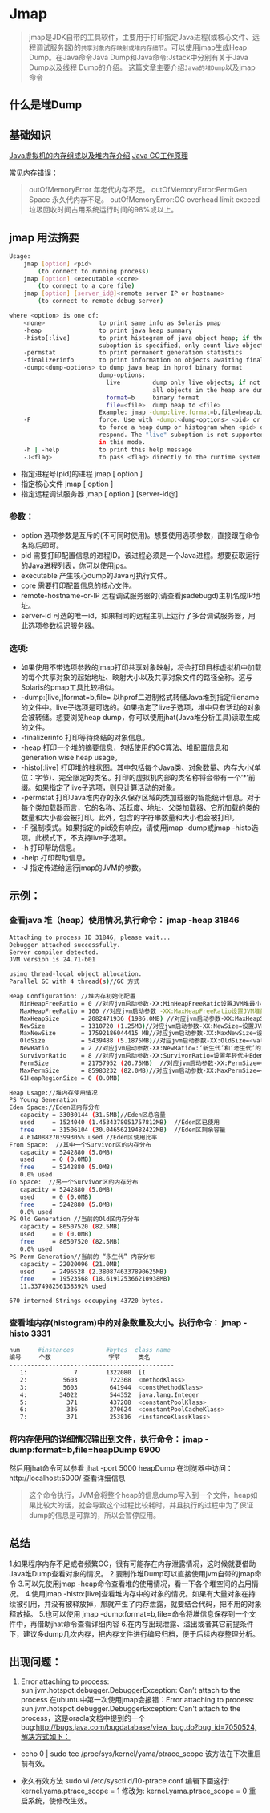 # Jmap
>jmap是JDK自带的工具软件，主要用于打印指定Java进程(或核心文件、远程调试服务器)的`共享对象内存映射或堆内存细节`。可以使用jmap生成Heap Dump。在Java命令Java Dump和Java命令:Jstack中分别有关于Java Dump以及线程 Dump的介绍。 这篇文章主要介绍`Java的堆Dump`以及jmap命令

## 什么是堆Dump

## 基础知识
[Java虚拟机的内存组成以及堆内存介绍](链接地址) 
[Java GC工作原理](链接地址)

常见内存错误：
>outOfMemoryError 年老代内存不足。
 outOfMemoryError:PermGen Space 永久代内存不足。
 outOfMemoryError:GC overhead limit exceed 垃圾回收时间占用系统运行时间的98%或以上。
 
## jmap 用法摘要
```bash
Usage:
    jmap [option] <pid>
        (to connect to running process)
    jmap [option] <executable <core>
        (to connect to a core file)
    jmap [option] [server_id@]<remote server IP or hostname>
        (to connect to remote debug server)

where <option> is one of:
    <none>               to print same info as Solaris pmap
    -heap                to print java heap summary
    -histo[:live]        to print histogram of java object heap; if the "live"
                         suboption is specified, only count live objects
    -permstat            to print permanent generation statistics
    -finalizerinfo       to print information on objects awaiting finalization
    -dump:<dump-options> to dump java heap in hprof binary format
                         dump-options:
                           live         dump only live objects; if not specified,
                                        all objects in the heap are dumped.
                           format=b     binary format
                           file=<file>  dump heap to <file>
                         Example: jmap -dump:live,format=b,file=heap.bin <pid>
    -F                   force. Use with -dump:<dump-options> <pid> or -histo
                         to force a heap dump or histogram when <pid> does not
                         respond. The "live" suboption is not supported
                         in this mode.
    -h | -help           to print this help message
    -J<flag>             to pass <flag> directly to the runtime system
```

- 指定进程号(pid)的进程 jmap [ option ] 
- 指定核心文件 jmap [ option ] 
- 指定远程调试服务器 jmap [ option ] [server-id@]

### 参数：
- option 选项参数是互斥的(不可同时使用)。想要使用选项参数，直接跟在命令名称后即可。
- pid 需要打印配置信息的进程ID。该进程必须是一个Java进程。想要获取运行的Java进程列表，你可以使用jps。
- executable 产生核心dump的Java可执行文件。
- core 需要打印配置信息的核心文件。
- remote-hostname-or-IP 远程调试服务器的(请查看jsadebugd)主机名或IP地址。
- server-id 可选的唯一id，如果相同的远程主机上运行了多台调试服务器，用此选项参数标识服务器。

### 选项:
- <no option> 如果使用不带选项参数的jmap打印共享对象映射，将会打印目标虚拟机中加载的每个共享对象的起始地址、映射大小以及共享对象文件的路径全称。这与Solaris的pmap工具比较相似。
- -dump:[live,]format=b,file=<filename> 以hprof二进制格式转储Java堆到指定filename的文件中。live子选项是可选的。如果指定了live子选项，堆中只有活动的对象会被转储。想要浏览heap dump，你可以使用jhat(Java堆分析工具)读取生成的文件。
- -finalizerinfo 打印等待终结的对象信息。
- -heap 打印一个堆的摘要信息，包括使用的GC算法、堆配置信息和generation wise heap usage。
- -histo[:live] 打印堆的柱状图。其中包括每个Java类、对象数量、内存大小(单位：字节)、完全限定的类名。打印的虚拟机内部的类名称将会带有一个’*’前缀。如果指定了live子选项，则只计算活动的对象。
- -permstat 打印Java堆内存的永久保存区域的类加载器的智能统计信息。对于每个类加载器而言，它的名称、活跃度、地址、父类加载器、它所加载的类的数量和大小都会被打印。此外，包含的字符串数量和大小也会被打印。
- -F 强制模式。如果指定的pid没有响应，请使用jmap -dump或jmap -histo选项。此模式下，不支持live子选项。
- -h 打印帮助信息。
- -help 打印帮助信息。
- -J<flag> 指定传递给运行jmap的JVM的参数。

## 示例：
### 查看java 堆（heap）使用情况,执行命令：  jmap -heap 31846
```bash
Attaching to process ID 31846, please wait...
Debugger attached successfully.
Server compiler detected.
JVM version is 24.71-b01

using thread-local object allocation.
Parallel GC with 4 thread(s)//GC 方式

Heap Configuration: //堆内存初始化配置
   MinHeapFreeRatio = 0 //对应jvm启动参数-XX:MinHeapFreeRatio设置JVM堆最小空闲比率(default 40)
   MaxHeapFreeRatio = 100 //对应jvm启动参数 -XX:MaxHeapFreeRatio设置JVM堆最大空闲比率(default 70)
   MaxHeapSize      = 2082471936 (1986.0MB) //对应jvm启动参数-XX:MaxHeapSize=设置JVM堆的最大大小
   NewSize          = 1310720 (1.25MB)//对应jvm启动参数-XX:NewSize=设置JVM堆的‘新生代’的默认大小
   MaxNewSize       = 17592186044415 MB//对应jvm启动参数-XX:MaxNewSize=设置JVM堆的‘新生代’的最大大小
   OldSize          = 5439488 (5.1875MB)//对应jvm启动参数-XX:OldSize=<value>:设置JVM堆的‘老生代’的大小
   NewRatio         = 2 //对应jvm启动参数-XX:NewRatio=:‘新生代’和‘老生代’的大小比率
   SurvivorRatio    = 8 //对应jvm启动参数-XX:SurvivorRatio=设置年轻代中Eden区与Survivor区的大小比值 
   PermSize         = 21757952 (20.75MB)  //对应jvm启动参数-XX:PermSize=<value>:设置JVM堆的‘永生代’的初始大小
   MaxPermSize      = 85983232 (82.0MB)//对应jvm启动参数-XX:MaxPermSize=<value>:设置JVM堆的‘永生代’的最大大小
   G1HeapRegionSize = 0 (0.0MB)

Heap Usage://堆内存使用情况
PS Young Generation
Eden Space://Eden区内存分布
   capacity = 33030144 (31.5MB)//Eden区总容量
   used     = 1524040 (1.4534378051757812MB)  //Eden区已使用
   free     = 31506104 (30.04656219482422MB)  //Eden区剩余容量
   4.614088270399305% used //Eden区使用比率
From Space:  //其中一个Survivor区的内存分布
   capacity = 5242880 (5.0MB)
   used     = 0 (0.0MB)
   free     = 5242880 (5.0MB)
   0.0% used
To Space:  //另一个Survivor区的内存分布
   capacity = 5242880 (5.0MB)
   used     = 0 (0.0MB)
   free     = 5242880 (5.0MB)
   0.0% used
PS Old Generation //当前的Old区内存分布
   capacity = 86507520 (82.5MB)
   used     = 0 (0.0MB)
   free     = 86507520 (82.5MB)
   0.0% used
PS Perm Generation//当前的 “永生代” 内存分布
   capacity = 22020096 (21.0MB)
   used     = 2496528 (2.3808746337890625MB)
   free     = 19523568 (18.619125366210938MB)
   11.337498256138392% used

670 interned Strings occupying 43720 bytes.
```

### 查看堆内存(histogram)中的对象数量及大小。执行命令： jmap -histo 3331
```bash
num     #instances         #bytes  class name
编号     个数                字节     类名
----------------------------------------------
   1:             7        1322080  [I
   2:          5603         722368  <methodKlass>
   3:          5603         641944  <constMethodKlass>
   4:         34022         544352  java.lang.Integer
   5:           371         437208  <constantPoolKlass>
   6:           336         270624  <constantPoolCacheKlass>
   7:           371         253816  <instanceKlassKlass>
```

### 将内存使用的详细情况输出到文件，执行命令： jmap -dump:format=b,file=heapDump 6900
然后用jhat命令可以参看 jhat -port 5000 heapDump 在浏览器中访问：http://localhost:5000/ 查看详细信息
>这个命令执行，JVM会将整个heap的信息dump写入到一个文件，heap如果比较大的话，就会导致这个过程比较耗时，并且执行的过程中为了保证dump的信息是可靠的，所以会暂停应用。

## 总结
1.如果程序内存不足或者频繁GC，很有可能存在内存泄露情况，这时候就要借助Java堆Dump查看对象的情况。
2.要制作堆Dump可以直接使用jvm自带的jmap命令
3.可以先使用jmap -heap命令查看堆的使用情况，看一下各个堆空间的占用情况。
4.使用jmap -histo:[live]查看堆内存中的对象的情况。如果有大量对象在持续被引用，并没有被释放掉，那就产生了内存泄露，就要结合代码，把不用的对象释放掉。
5.也可以使用 jmap -dump:format=b,file=<fileName>命令将堆信息保存到一个文件中，再借助jhat命令查看详细内容
6.在内存出现泄露、溢出或者其它前提条件下，建议多dump几次内存，把内存文件进行编号归档，便于后续内存整理分析。
## 出现问题：
1. Error attaching to process: sun.jvm.hotspot.debugger.DebuggerException: Can’t attach to the process
在ubuntu中第一次使用jmap会报错：Error attaching to process: sun.jvm.hotspot.debugger.DebuggerException: Can't attach to the process，这是oracla文档中提到的一个bug:http://bugs.java.com/bugdatabase/view_bug.do?bug_id=7050524,解决方式如下：

- echo 0 | sudo tee /proc/sys/kernel/yama/ptrace_scope 该方法在下次重启前有效。

- 永久有效方法 sudo vi /etc/sysctl.d/10-ptrace.conf 编辑下面这行: kernel.yama.ptrace_scope = 1 修改为: kernel.yama.ptrace_scope = 0 重启系统，使修改生效。